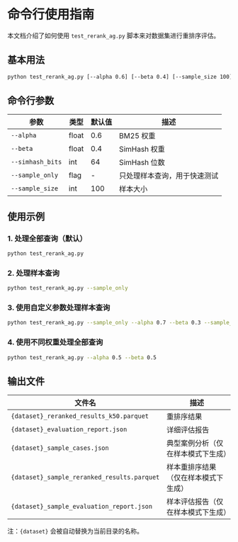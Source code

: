 # 命令行使用指南

本文档介绍了如何使用 `test_rerank_ag.py` 脚本来对数据集进行重排序评估。

## 基本用法

```bash
python test_rerank_ag.py [--alpha 0.6] [--beta 0.4] [--sample_size 100]
```

## 命令行参数

| 参数 | 类型 | 默认值 | 描述 |
|------|------|--------|------|
| `--alpha` | float | 0.6 | BM25 权重 |
| `--beta` | float | 0.4 | SimHash 权重 |
| `--simhash_bits` | int | 64 | SimHash 位数 |
| `--sample_only` | flag | - | 只处理样本查询，用于快速测试 |
| `--sample_size` | int | 100 | 样本大小 |

## 使用示例

### 1. 处理全部查询（默认）

```bash
python test_rerank_ag.py
```

### 2. 处理样本查询

```bash
python test_rerank_ag.py --sample_only
```

### 3. 使用自定义参数处理样本查询

```bash
python test_rerank_ag.py --sample_only --alpha 0.7 --beta 0.3 --sample_size 50
```

### 4. 使用不同权重处理全部查询

```bash
python test_rerank_ag.py --alpha 0.5 --beta 0.5
```

## 输出文件

| 文件名 | 描述 |
|--------|------|
| `{dataset}_reranked_results_k50.parquet` | 重排序结果 |
| `{dataset}_evaluation_report.json` | 详细评估报告 |
| `{dataset}_sample_cases.json` | 典型案例分析（仅在样本模式下生成） |
| `{dataset}_sample_reranked_results.parquet` | 样本重排序结果（仅在样本模式下生成） |
| `{dataset}_sample_evaluation_report.json` | 样本评估报告（仅在样本模式下生成） |

注：`{dataset}` 会被自动替换为当前目录的名称。